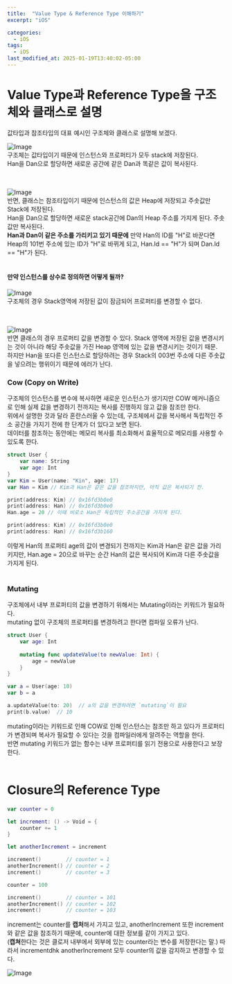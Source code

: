 ```yaml
---
title:  "Value Type & Reference Type 이해하기"
excerpt: "iOS"

categories:
  - iOS
tags:
  - iOS
last_modified_at: 2025-01-19T13:40:02-05:00
---
```


# Value Type과 Reference Type을 구조체와 클래스로 설명

값타입과 참조타입의 대표 예시인 구조체와 클래스로 설명해 보겠다.<br>

![Image](https://github.com/user-attachments/assets/d9c20440-2825-4d90-b84c-3a4bf5e8f1a1)
<br>
구조체는 값타입이기 때문에 인스턴스와 프로퍼티가 모두 stack에 저장된다. <br>
Han을 Dan으로 할당하면 새로운 공간에 같은 Dan과 똑같은 값이 복사된다. <br>
<br><br>

![Image](https://github.com/user-attachments/assets/9cf02074-c43c-4fa0-b51b-aa749a8563e0)
<br>
반면, 클래스는 참조타입이기 때문에 인스턴스의 값은 Heap에 저장되고 주솟값만 Stack에 저장된다.<br>
Han을 Dan으로 할당하면 새로운 stack공간에 Dan의 Heap 주소를 가지게 된다. 주솟값만 복사된다.<br>
**Han과 Dan이 같은 주소를 가리키고 있기 때문에** 만약 Han의 ID를 "H"로 바꾼다면 Heap의 101번 주소에 있는 ID가 "H"로 바뀌게 되고,
 Han.Id == "H"가 되며 Dan.Id == "H"가 된다.
<br><br>

#### 만약 인스턴스를 상수로 정의하면 어떻게 될까?

![Image](https://github.com/user-attachments/assets/2f496ea9-f861-4baf-9593-07e2f162487d)
<br>
구조체의 경우 Stack영역에 저장된 값이 잠금되어 프로퍼티를 변경할 수 없다.<br>
<br><br>

![Image](https://github.com/user-attachments/assets/01ff04f6-705d-494b-a92c-d300f863da7b)
<br>
반면 클래스의 경우 프로퍼티 값을 변경할 수 있다. Stack 영역에 저장된 값을 변경시키는 것이 아니라 해당 주솟값을 가진 Heap 영역에 있는 값을 변경시키는 것이기 때문.<br>
하지만 Han을 또다른 인스턴스로 할당하려는 경우 Stack의 003번 주소에 다른 주솟값을 넣으려는 행위이기 때문에 에러가 난다.<br>

### Cow (Copy on Write)
구조체의 인스턴스를 변수에 복사하면 새로운 인스턴스가 생기지만 COW 메커니즘으로 인해 실제 값을 변경하기 전까지는 복사를 진행하지 않고 값을 참조만 한다.<br>
위에서 설명한 것과 달라 혼란스러울 수 있는데, 구조체에서 값을 복사해서 독립적인 주소 공간을 가지기 전에 한 단계가 더 있다고 보면 된다.<br>
데이터를 참조하는 동안에는 메모리 복사를 최소화해서 효율적으로 메모리를 사용할 수 있도록 한다.<br>


```swift
struct User {
    var name: String
    var age: Int
}
var Kim = User(name: "Kin", age: 17)
var Han = Kim // Kim과 Han은 같은 값을 참조하지만, 아직 값은 복사되기 전.

print(address: Kim) // 0x16fd3b0e0
print(address: Han) // 0x16fd3b0e0
Han.age = 20 // 이때 비로소 Han은 독립적인 주소공간을 가지게 된다.

print(address: Kim) // 0x16fd3b0e0
print(address: Han) // 0x16fd3b160
```
이렇게 Han의 프로퍼티 age의 값이 변경되기 전까지는 Kim과 Han은 같은 값을 가리키지만,
Han.age = 20으로 바꾸는 순간 Han의 값은 복사되어 Kim과 다른 주솟값을 가지게 된다.<br>
<br>

### Mutating
구조체에서 내부 프로퍼티의 값을 변경하기 위해서는 Mutating이라는 키워드가 필요하다.<br>
mutating 없이 구조체의 프로퍼티를 변경하려고 한다면 컴파일 오류가 난다.

```swift
struct User {
    var age: Int
    
    mutating func updateValue(to newValue: Int) {
        age = newValue
    }
}

var a = User(age: 10)
var b = a 

a.updateValue(to: 20)  // a의 값을 변경하려면 `mutating`이 필요
print(b.value)  // 10
```
mutating이라는 키워드로 인해 COW로 인해 인스턴스는 참조만 하고 있다가 프로퍼티가 변경되며 복사가 필요할 수 있다는 것을 컴파일러에게 알려주는 역할을 한다.<br>
반면 mutating 키워드가 없는 함수는 내부 프로퍼티를 읽기 전용으로 사용한다고 보장한다.
<br><br>

# Closure의 Reference Type

```swift
var counter = 0

let increment: () -> Void = {
    counter += 1
}

let anotherIncrement = increment

increment()        // counter = 1
anotherIncrement() // counter = 2
increment()        // counter = 3

counter = 100

increment()        // counter = 101
anotherIncrement() // counter = 102
increment()        // counter = 103
```
increment는 counter를 **캡처**해서 가지고 있고, anotherIncrement 또한 increment와 같은 값을 참조하기 때문에,
counter에 대한 정보를 같이 가지고 있다.<br>
(**캡쳐**한다는 것은 클로저 내부에서 외부에 있는 counter라는 변수를 저장한다는 말.)
따라서 incrementdhk anotherIncrement 모두 counter의 값을 감지하고 변경할 수 있다.<br>

![Image](https://github.com/user-attachments/assets/a5b311f4-8397-4fb4-abc2-13742cb9b92e)
